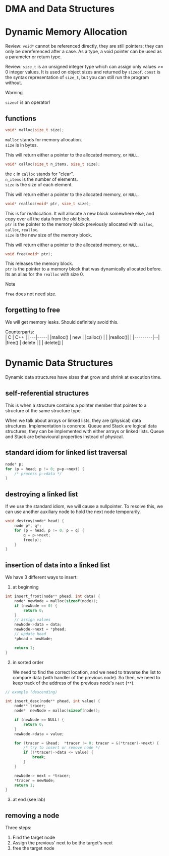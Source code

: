 DMA and Data Structures
===

# Dynamic Memory Allocation
Review: `void*` cannot be referenced directly,
they are still pointers; they can only be dereferenced after a case.
As a type, a void pointer can be used as a parameter or return type.

Review: `size_t` is an unsigned integer type which can assign only values >= 0 integer
values. It is used on object sizes and returned by `sizeof`.
`const` is the syntax representation of `size_t`, but you can still 
run the program without.

> [!warning]
> `sizeof` is an operator!

## functions
```c
void* malloc(size_t size);
```
`malloc` stands for memory allocation.  
`size` is in bytes.

This will return either a pointer to the allocated memory,
or `NULL`.


```c
void* calloc(size_t n_items, size_t size);
```
the `c` in `calloc` stands for "clear".  
`n_items` is the number of elements.  
`size` is the size of each element.

This will return either a pointer to the allocated memory,
or `NULL`.

```c
void* realloc(void* ptr, size_t size);
```
This is for reallocation.
It will allocate a new block somewhere else, and copy over all the data from the old block.  
`ptr` is the pointer to the memory block previously allocated with `malloc`, `calloc`, `realloc`.  
`size` is the new size of the memory block.

This will return either a pointer to the allocated memory,
or `NULL`.

```c
void free(void* ptr);
```
This releases the memory block.  
`ptr` is the pointer to a memory block that was dynamically allocated before.  
Its an alias for the `realloc` with size 0.

> [!note]
> `free` does not need size.

## forgetting to free
We will get memory leaks.
Should definitely avoid this.

Counterparts:  
| C | C++ |
|---|-----|
|malloc() | new |
|calloc() | |
|realloc()| |
|---------|--|
|free() | delete |
|       | delete[] | 

# Dynamic Data Structures
Dynamic data structures have sizes that grow and shrink at execution time.

## self-referential structures
This is when a structure contains a pointer member that
pointer to a structure of the same structure type.

When we talk about arrays or linked lists, they are (physical) data structures.
Implementation is concrete.
Queue and Stack are logical data structures, they can be implemented
with either arrays or linked lists.
Queue and Stack are behavioural properties instead of physical.

## standard idiom for linked list traversal
```c
node* p;
for (p = head; p != 0; p=p->next) {
    /* process p->data */
}
```

## destroying a linked list
If we use the standard idiom, we will cause a nullpointer.
To resolve this, we can use another auxiliary node to
hold the next node temporarily.

```c
void destroy(node* head) {
    node p*, q*;
    for (p = head; p != 0; p = q) {
        q = p->next;
        free(p);
    }
}
```

## insertion of data into a linked list
We have 3 different ways to insert:
1. at beginning
```c
int insert_front(node** phead, int data) {
    node* newNode = malloc(sizeof(node));
    if (newNode == 0) {
        return 0;
    }
    // assign values
    newNode->data = data;
    newNode->next = *phead;
    // update head
    *phead = newNode;

    return 1;
}
```
2. in sorted order

    We need to find the correct location,
    and we need to traverse the list to compare data
    (with handler of the previous node).
    So then, we need to keep track of the 
    address of the previous node's `next` (`**`).

```c
// example (descending)

int insert_desc(node** phead, int value) {
    node** tracer;
    node*  newNode = malloc(sizeof(node));

    if (newNode == NULL) {
        return 0;
    }
    newNode->data = value;

    for (tracer = &head;  *tracer != 0; tracer = &(*tracer)->next) {
        /* try to insert or remove node */
        if ((*tracer)->data <= value) {
            break;
        }
    }

    newNode-> next = *tracer;
    *tracer = newNode;
    return 1;
}
```

3. at end (see lab)

## removing a node
Three steps:
1. Find the target node
2. Assign the previous' next to be the target's next
3. free the target node
